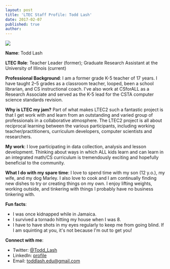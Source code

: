 ```yaml
---
layout: post
title: 'LTEC Staff Profile: Todd Lash'
date: 2017-02-07
published: true
author:
---
```

<img src="{{ site.images }}/blog/2017-02-07-letc-profile-todd-last-433e3.png" class="post-main-image-right">

**Name**: Todd Lash

**LTEC Role**: Teacher Leader (former); Graduate Research Assistant at the University of Illinois (current)

<!--excerpt-->

**Professional Background**: I am a former grade K-5 teacher of 17 years. I have taught 2–5 grades as a classroom teacher, looped, been a school librarian, and CS instructional coach. I've also work at CSforALL as a Research Associate and served as the K-5 lead for the CSTA computer science standards revision.  

**Why is LTEC my jam?** Part of what makes LTEC2 such a fantastic project is that I get work with and learn from an outstanding and varied group of professionals in a collaborative atmosphere. The LTEC2 project is all about reciprocal learning between the various participants, including working teacher/practitioners, curriculum developers, computer scientists and researchers.

**My work**: I love participating in data collection, analysis and lesson development. Thinking about ways in which ALL kids learn and can learn in an integrated math/CS curriculum is tremendously exciting and hopefully beneficial to the community.

**What I do with my spare time**: I love to spend time with my son (12 y.o.), my wife, and my dog Marley. I also love to cook and I am continually finding new dishes to try or creating things on my own. I enjoy lifting weights, working outside, and tinkering with things I probably have no business tinkering with.

**Fun facts**:

* I was once kidnapped while in Jamaica.
* I survived a tornado hitting my house when I was 8.
* I have to have shots in my eyes regularly to keep me from going blind. If I am squinting at you, it's not because I'm out to get you!

**Connect with me**:

* Twitter: [@Todd_Lash](http://twitter/todd_lash)
* LinkedIn: [profile](https://www.linkedin.com/in/lashtodd/)
* Email: [toddlash.edu@gmail.com](mailto:toddlash.edu@gmail.com)
